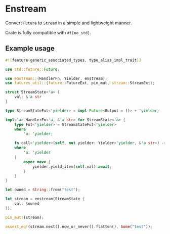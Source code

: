# Enstream

Convert `Future` to `Stream` in a simple and lightweight manner.

Crate is fully compatible with `#![no_std]`.

## Example usage

```rust
#![feature(generic_associated_types, type_alias_impl_trait)]

use std::future::Future;

use enstream::{HandlerFn, Yielder, enstream};
use futures_util::{future::FutureExt, pin_mut, stream::StreamExt};

struct StreamState<'a> {
    val: &'a str
}

type StreamStateFut<'yielder> = impl Future<Output = ()> + 'yielder;

impl<'a> HandlerFn<'a, &'a str> for StreamState<'a> {
    type Fut<'yielder> = StreamStateFut<'yielder>
    where
        'a: 'yielder;

    fn call<'yielder>(self, mut yielder: Yielder<'yielder, &'a str>) -> Self::Fut<'yielder>
    where
        'a: 'yielder
    {
        async move {
            yielder.yield_item(self.val).await;
        }
    }
}

let owned = String::from("test");

let stream = enstream(StreamState {
    val: &owned
});

pin_mut!(stream);

assert_eq!(stream.next().now_or_never().flatten(), Some("test"));
```
